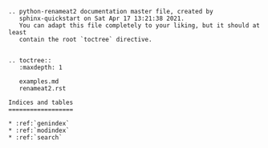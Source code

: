 ```{eval-rst}
.. python-renameat2 documentation master file, created by
   sphinx-quickstart on Sat Apr 17 13:21:38 2021.
   You can adapt this file completely to your liking, but it should at least
   contain the root `toctree` directive.
```

```{include} ../README.md
```

```{eval-rst}
.. toctree::
   :maxdepth: 1

   examples.md
   renameat2.rst

Indices and tables
==================

* :ref:`genindex`
* :ref:`modindex`
* :ref:`search`
```
